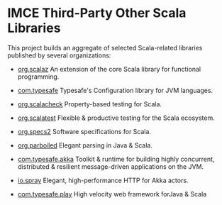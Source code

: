 # IMCE Third-Party Other Scala Libraries

This project builds an aggregate of selected Scala-related libraries published
by several organizations:

- [org.scalaz](https://github.com/scalaz/scalaz) An extension of the core Scala library for functional programming.

- [com.typesafe](https://github.com/typesafehub/config) Typesafe's Configuration library for JVM languages.

- [org.scalacheck](https://scalacheck.org) Property-based testing for Scala.

- [org.scalatest](https://scalatest.org) Flexible & productive testing for the Scala ecosystem.

- [org.specs2](https://etorreborre.github.io/specs2/) Software specifications for Scala.

- [org.parboiled](https://github.com/sirthias/parboiled) Elegant parsing in Java & Scala.

- [com.typesafe.akka](http://akka.io) Toolkit & runtime for building highly concurrent, distributed & resilient message-driven applications on the JVM.

- [io.spray](http://spray.io) Elegant, high-performance HTTP for Akka actors.

- [com.typesafe.play](https://www.playframework.com) High velocity web framework forJava & Scala

